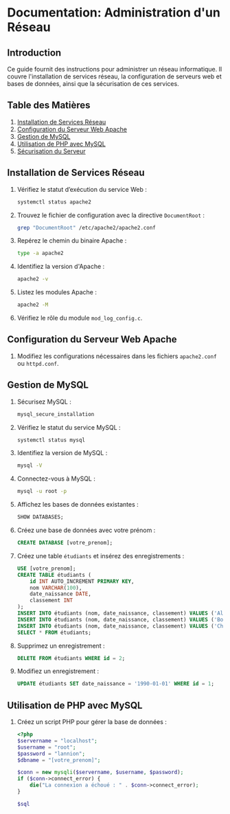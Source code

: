 # Documentation: Administration d'un Réseau

## Introduction

Ce guide fournit des instructions pour administrer un réseau informatique. Il couvre l'installation de services réseau, la configuration de serveurs web et bases de données, ainsi que la sécurisation de ces services.

## Table des Matières

1. [Installation de Services Réseau](#installation-de-services-réseau)
2. [Configuration du Serveur Web Apache](#configuration-du-serveur-web-apache)
3. [Gestion de MySQL](#gestion-de-mysql)
4. [Utilisation de PHP avec MySQL](#utilisation-de-php-avec-mysql)
5. [Sécurisation du Serveur](#sécurisation-du-serveur)

## Installation de Services Réseau

1. Vérifiez le statut d’exécution du service Web :
    ```bash
    systemctl status apache2
    ```

2. Trouvez le fichier de configuration avec la directive `DocumentRoot` :
    ```bash
    grep "DocumentRoot" /etc/apache2/apache2.conf
    ```

3. Repérez le chemin du binaire Apache :
    ```bash
    type -a apache2
    ```

4. Identifiez la version d'Apache :
    ```bash
    apache2 -v
    ```

5. Listez les modules Apache :
    ```bash
    apache2 -M
    ```

6. Vérifiez le rôle du module `mod_log_config.c`.

## Configuration du Serveur Web Apache

1. Modifiez les configurations nécessaires dans les fichiers `apache2.conf` ou `httpd.conf`.

## Gestion de MySQL

1. Sécurisez MySQL :
    ```bash
    mysql_secure_installation
    ```

2. Vérifiez le statut du service MySQL :
    ```bash
    systemctl status mysql
    ```

3. Identifiez la version de MySQL :
    ```bash
    mysql -V
    ```

4. Connectez-vous à MySQL :
    ```bash
    mysql -u root -p
    ```

5. Affichez les bases de données existantes :
    ```sql
    SHOW DATABASES;
    ```

6. Créez une base de données avec votre prénom :
    ```sql
    CREATE DATABASE [votre_prenom];
    ```

7. Créez une table `étudiants` et insérez des enregistrements :
    ```sql
    USE [votre_prenom];
    CREATE TABLE étudiants (
        id INT AUTO_INCREMENT PRIMARY KEY,
        nom VARCHAR(100),
        date_naissance DATE,
        classement INT
    );
    INSERT INTO étudiants (nom, date_naissance, classement) VALUES ('Alice Dupont', '2000-01-15', 1);
    INSERT INTO étudiants (nom, date_naissance, classement) VALUES ('Bob Martin', '1999-02-20', 2);
    INSERT INTO étudiants (nom, date_naissance, classement) VALUES ('Charlie Durant', '2001-03-30', 3);
    SELECT * FROM étudiants;
    ```

8. Supprimez un enregistrement :
    ```sql
    DELETE FROM étudiants WHERE id = 2;
    ```

9. Modifiez un enregistrement :
    ```sql
    UPDATE étudiants SET date_naissance = '1990-01-01' WHERE id = 1;
    ```

## Utilisation de PHP avec MySQL

1. Créez un script PHP pour gérer la base de données :

    ```php
    <?php
    $servername = "localhost";
    $username = "root";
    $password = "lannion";
    $dbname = "[votre_prenom]";

    $conn = new mysqli($servername, $username, $password);
    if ($conn->connect_error) {
        die("La connexion a échoué : " . $conn->connect_error);
    }

    $sql
